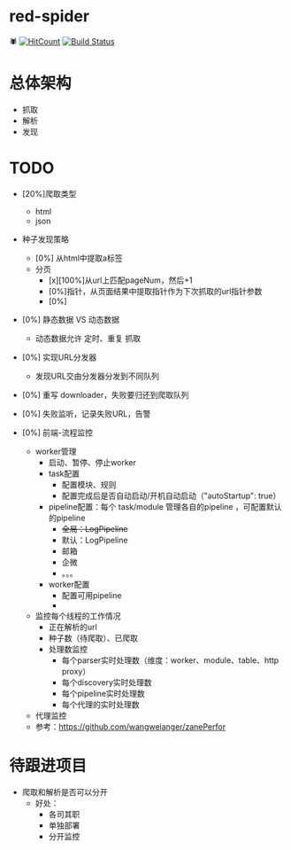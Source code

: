 # red-spider
:spider:
[![HitCount](http://hits.dwyl.io/jpcui/red-spider.svg)](http://hits.dwyl.io/jpcui/red-spider)
[![Build Status](https://travis-ci.org/JPCui/red-spider.svg?branch=master)](https://travis-ci.org/JPCui/red-spider)

# 总体架构

- 抓取
- 解析
- 发现

# TODO

- [20%]爬取类型
  - html
  - json
- 种子发现策略
  - [0%] 从html中提取a标签
  - 分页
    - [x][100%]从url上匹配pageNum，然后+1
    - [0%]指针，从页面结果中提取指针作为下次抓取的url指针参数
    - [0%]

- [0%] 静态数据 VS 动态数据
  - 动态数据允许 定时、重复 抓取
    
- [0%] 实现URL分发器
  - 发现URL交由分发器分发到不同队列 

- [0%] 重写 downloader，失败要归还到爬取队列

- [0%] 失败监听，记录失败URL，告警

- [0%] 前端-流程监控
  - worker管理 
    - 启动、暂停、停止worker
    - task配置
      - 配置模块、规则
      - 配置完成后是否自动启动/开机自动启动（"autoStartup": true）
    - pipeline配置：每个 task/module 管理各自的pipeline ，可配置默认的pipeline
      - ~~全局：LogPipeline~~
      - 默认：LogPipeline
      - 邮箱
      - 企微
      - 。。。
    - worker配置
      - 配置可用pipeline
      - 
  - 监控每个线程的工作情况
    - 正在解析的url
    - 种子数（待爬取）、已爬取
    - 处理数监控
      - 每个parser实时处理数（维度：worker、module、table、http proxy）
      - 每个discovery实时处理数
      - 每个pipeline实时处理数
      - 每个代理的实时处理数
  - 代理监控
  - 参考：https://github.com/wangweianger/zanePerfor

# 待跟进项目

- 爬取和解析是否可以分开
  - 好处：
    - 各司其职
    - 单独部署
    - 分开监控


